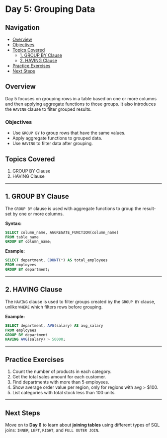 # Day 5: Grouping Data

## Navigation
- [Overview](#overview)
- [Objectives](#objectives)
- [Topics Covered](#topics-covered)
  - [1. GROUP BY Clause](#1-group-by-clause)
  - [2. HAVING Clause](#2-having-clause)
- [Practice Exercises](#practice-exercises)
- [Next Steps](#next-steps)

## Overview
Day 5 focuses on grouping rows in a table based on one or more columns and then applying aggregate functions to those groups. It also introduces the `HAVING` clause to filter grouped results.

### Objectives
- Use `GROUP BY` to group rows that have the same values.
- Apply aggregate functions to grouped data.
- Use `HAVING` to filter data after grouping.

## Topics Covered
1. GROUP BY Clause  
2. HAVING Clause

---

## 1. GROUP BY Clause
The `GROUP BY` clause is used with aggregate functions to group the result-set by one or more columns.

**Syntax:**
```sql
SELECT column_name, AGGREGATE_FUNCTION(column_name)
FROM table_name
GROUP BY column_name;
```

**Example:**
```sql
SELECT department, COUNT(*) AS total_employees
FROM employees
GROUP BY department;
```

---

## 2. HAVING Clause
The `HAVING` clause is used to filter groups created by the `GROUP BY` clause, unlike `WHERE` which filters rows before grouping.

**Example:**
```sql
SELECT department, AVG(salary) AS avg_salary
FROM employees
GROUP BY department
HAVING AVG(salary) > 50000;
```

---

## Practice Exercises
1. Count the number of products in each category.
2. Get the total sales amount for each customer.
3. Find departments with more than 5 employees.
4. Show average order value per region, only for regions with avg > $100.
5. List categories with total stock less than 100 units.

---

## Next Steps
Move on to **Day 6** to learn about **joining tables** using different types of SQL joins: `INNER`, `LEFT`, `RIGHT`, and `FULL OUTER JOIN`.
